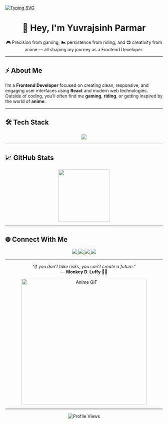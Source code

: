 <!-- Typing Animation Header -->
[![Typing SVG](https://readme-typing-svg.demolab.com?font=Fira+Code&weight=600&size=26&pause=1000&color=00F7F7&center=true&vCenter=true&width=700&lines=Frontend+Developer;Anime+Enthusiast;Adventure+Motorcyclist;Always+Learning+New+Things)](https://git.io/typing-svg)

<h1 align="center">👋 Hey, I'm Yuvrajsinh Parmar</h1>

<p align="center">
  🎮 Precision from gaming, 🏍️ persistence from riding, and 📺 creativity from anime —  
  all shaping my journey as a Frontend Developer.
</p>

---

## ⚡ About Me  
I’m a **Frontend Developer** focused on creating clean, responsive, and engaging user interfaces using **React** and modern web technologies.  
Outside of coding, you’ll often find me **gaming**, **riding**, or getting inspired by the world of **anime**.
  

---

## 🛠️ Tech Stack  
<p align="center">
  <img src="https://skillicons.dev/icons?i=html,css,js,react,redux,bootstrap,tailwind,git,github,vscode" />
</p>

---

## 📈 GitHub Stats  
<p align="center">
  <img src="https://github-readme-stats.vercel.app/api/top-langs/?username=DevYuvrajsinhParmar&layout=compact&theme=tokyonight&hide_border=true&langs_count=8" height="165" />
</p>

---

## 🌐 Connect With Me  
<p align="center">
  <a href="https://www.linkedin.com/in/devyuvrajsinhparmar/">
    <img src="https://img.shields.io/badge/LinkedIn-0A66C2?style=for-the-badge&logo=linkedin&logoColor=white" />
  </a>
  <a href="https://x.com/yuvrajsinh2813">
    <img src="https://img.shields.io/badge/Twitter-000000?style=for-the-badge&logo=x&logoColor=white" />
  </a>
  <a href="https://www.instagram.com/devyuvrajsinhparmar/">
    <img src="https://img.shields.io/badge/Instagram-E4405F?style=for-the-badge&logo=instagram&logoColor=white" />
  </a>
  <a href="mailto:ypofficial2813@gmail.com">
    <img src="https://img.shields.io/badge/Email-D14836?style=for-the-badge&logo=gmail&logoColor=white" />
  </a>
</p>

---

<p align="center">
  <i>"If you don’t take risks, you can’t create a future."</i><br/>
  — <b>Monkey D. Luffy</b> 🏴‍☠️
</p>

<p align="center">
  <img src="https://media.giphy.com/media/tuCFp8rod0x3O/giphy.gif" width="400" alt="Anime GIF"/>
</p>

---

<p align="center">
  <img src="https://komarev.com/ghpvc/?username=DevYuvrajsinhParmar&style=flat-square&color=00F7F7" alt="Profile Views"/>
</p>
